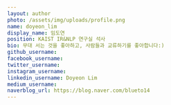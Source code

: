 ```yaml
---
layout: author
photo: /assets/img/uploads/profile.png
name: doyeon_lim
display_name: 임도연
position: KAIST IR&NLP 연구실 석사
bio: 무대 서는 것을 좋아하고, 사람들과 교류하기를 좋아합니다:)
github_username: 
facebook_username: 
twitter_username: 
instagram_username: 
linkedin_username: Doyeon Lim
medium_username:
naverblog_url: https://blog.naver.com/blueto14
---
```

